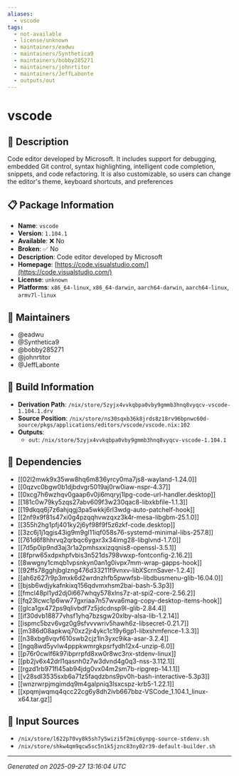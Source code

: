 ```yaml
---
aliases:
  - vscode
tags:
  - not-available
  - license/unknown
  - maintainers/eadwu
  - maintainers/Synthetica9
  - maintainers/bobby285271
  - maintainers/johnrtitor
  - maintainers/JeffLabonte
  - outputs/out
---
```


# vscode

## 📝 Description

Code editor developed by Microsoft. It includes support for debugging,
embedded Git control, syntax highlighting, intelligent code completion,
snippets, and code refactoring. It is also customizable, so users can
change the editor's theme, keyboard shortcuts, and preferences


## 📋 Package Information

- **Name**: `vscode`
- **Version**: `1.104.1`
- **Available**: ❌ No
- **Broken**: ✅ No
- **Description**: Code editor developed by Microsoft
- **Homepage**: [https://code.visualstudio.com/](https://code.visualstudio.com/)
- **License**: `unknown`
- **Platforms**: `x86_64-linux`, `x86_64-darwin`, `aarch64-darwin`, `aarch64-linux`, `armv7l-linux`
## 👥 Maintainers

- @eadwu
- @Synthetica9
- @bobby285271
- @johnrtitor
- @JeffLabonte


## 🔧 Build Information

- **Derivation Path**: `/nix/store/5zyjx4vvkqbpa0vby9gmmb3hnq8vyqcv-vscode-1.104.1.drv`
- **Source Position**: `/nix/store/ns30sqxb36k8jrds8z18rv96bpnwc60d-source/pkgs/applications/editors/vscode/vscode.nix:102`
- **Outputs**:
  - `out`:  `/nix/store/5zyjx4vvkqbpa0vby9gmmb3hnq8vyqcv-vscode-1.104.1`

## 🔗 Dependencies

- [[02l2mwk9x35ww8hq6m836yrcy0ma7js8-wayland-1.24.0]]
- [[0qzvc0bgw0b1djbdvgr5019aj0rw0iaw-nspr-4.37]]
- [[0xcg7h6wzhqv0gaap6v0ji6mqryj1lpg-code-url-handler.desktop]]
- [[181c0w79ky5zqs27abv609f3w230qac8-libxkbfile-1.1.3]]
- [[19dkqq6j7z6ahjqgj3pa5wkkj6rl3wdg-auto-patchelf-hook]]
- [[2nf9x9f81s47xi0g4pzqqhvwzqxz3k4r-mesa-libgbm-25.1.0]]
- [[355h2hg1pfj401ky2j6yf98f9f5z6zkf-code.desktop]]
- [[3zc6j1j1qgis43ig9m9gl11iqf058s76-systemd-minimal-libs-257.8]]
- [[761d6f8hhrvq2qrbqc6ygxr3x34img28-libglvnd-1.7.0]]
- [[7d5p0ip9nd3aj3r1a2pmhsxxizqqnis8-openssl-3.5.1]]
- [[8fprw65xdpxhpfvbis3n521ds798vwxp-fontconfig-2.16.2]]
- [[8wwgny1cmqb1vpsnkyn0an1g0ivpx7mm-wrap-gapps-hook]]
- [[92ffs78gghjbglzng476d33211f9vnxv-libXScrnSaver-1.2.4]]
- [[ah6z627r9p3mxk6d2wrdnzhfb5pwwfsb-libdbusmenu-glib-16.04.0]]
- [[bjsb6wdjykafnkixq156qdvmxhsm2bai-bash-5.3p3]]
- [[fmcl48pl1yd2dj0i667whqy578xlns7z-at-spi2-core-2.56.2]]
- [[fq23lcwc1p6ww77gxriaa7n57wva6mag-copy-desktop-items-hook]]
- [[glca1gx472ps9qlivbdf7z5jdcdnsp9l-glib-2.84.4]]
- [[if30dvb18877vhsf1yhq7bzsgw20xlby-alsa-lib-1.2.14]]
- [[ispmc5bzv6vgz0g9sfvvvwriv5hawh6z-libsecret-0.21.7]]
- [[m386d08apkwq70xz2jr4ykc1c19y6gp1-libxshmfence-1.3.3]]
- [[n38xbg6vqvf610swb2cjz1ln3yxc9ika-asar-3.2.4]]
- [[ngq8wd5yvlw4pppkwmrgkpsrfydh12x4-unzip-6.0]]
- [[p76r0cwlf6k97ibprrpfd8xw0r8wc3nx-stdenv-linux]]
- [[pb2jv6x42drl1qasnh0z7w3dvnd4g0q3-nss-3.112.1]]
- [[rgzd1rb971fl45ab94jdg0vx04m2sm7b-ripgrep-14.1.1]]
- [[v28sdl3535sxb6a71z5faqdzbns9pv0h-bash-interactive-5.3p3]]
- [[wnzrwrpjmgimdq9m4galpniq3lsxcspz-krb5-1.22.1]]
- [[xpqmjwqmq4qcc22cg6y8dh2ivb667bbz-VSCode_1.104.1_linux-x64.tar.gz]]

## 📁 Input Sources

- `/nix/store/l622p70vy8k5sh7y5wizi5f2mic6ynpg-source-stdenv.sh`
- `/nix/store/shkw4qm9qcw5sc5n1k5jznc83ny02r39-default-builder.sh`

---
*Generated on 2025-09-27 13:16:04 UTC*
